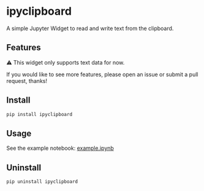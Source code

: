 # ipyclipboard

A simple Jupyter Widget to read and write text from the clipboard.

## Features

⚠️ This widget only supports text data for now.

If you would like to see more features, please open an issue or submit a pull request, thanks!

## Install

```sh
pip install ipyclipboard
```

## Usage

See the example notebook: [example.ipynb](example.ipynb)

## Uninstall

```sh
pip uninstall ipyclipboard
```
